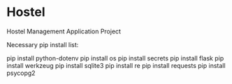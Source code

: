 # Hostel
Hostel Management Application Project


Necessary pip install list:

pip install python-dotenv
pip install os
pip install secrets
pip install flask 
pip install werkzeug
pip install sqlite3
pip install re
pip install requests
pip install psycopg2
